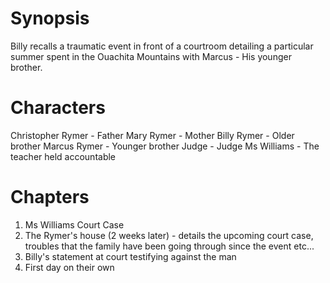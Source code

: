# Synopsis

Billy recalls a traumatic event in front of a courtroom detailing a particular
summer spent in the Ouachita Mountains with Marcus - His younger brother.

# Characters

Christopher Rymer     - Father
Mary Rymer            - Mother
Billy Rymer           - Older brother
Marcus Rymer          - Younger brother
Judge                 - Judge
Ms Williams           - The teacher held accountable

# Chapters

1. Ms Williams Court Case
2. The Rymer's house (2 weeks later) - details the upcoming court case, troubles
   that the family have been going through since the event etc...
2. Billy's statement at court testifying against the man
3. First day on their own


